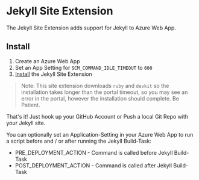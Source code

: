 # Jekyll Site Extension

The Jekyll Site Extension adds support for Jekyll to Azure Web App.

## Install

1. Create an Azure Web App
2. Set an App Setting for `SCM_COMMAND_IDLE_TIMEOUT` to `600`
3. [Install](http://blog.syntaxc4.net/post/2015/02/05/how-to-enable-a-site-extension-in-azure-websites.aspx) the Jekyll Site Extension

> Note: This site extension downloads `ruby` and `devkit` so the installation takes longer than the portal timeout, so you may see an error in the portal, however the installation should complete. Be Patient.

That's it! Just hook up your GitHub Account or Push a local Git Repo with your Jekyll site.

You can optionally set an Application-Setting in your Azure Web App to run a script before and / or after running the Jekyll Build-Task:
 * PRE_DEPLOYMENT_ACTION - Command is called before Jekyll Build-Task
 * POST_DEPLOYMENT_ACTION - Command is called after Jekyll Build-Task
